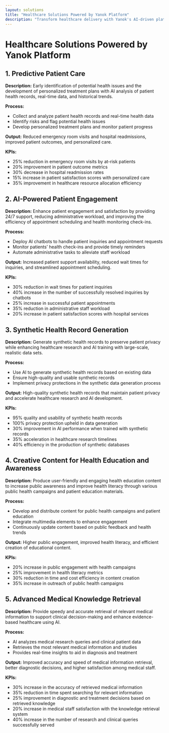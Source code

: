 ```yaml
---
layout: solutions
title: "Healthcare Solutions Powered by Yanok Platform"
description: "Transform healthcare delivery with Yanok's AI-driven platform, offering predictive patient care, AI-powered patient engagement, synthetic health record generation, and advanced medical knowledge retrieval."
---
```


# Healthcare Solutions Powered by Yanok Platform

## 1. Predictive Patient Care

**Description:** Early identification of potential health issues and the development of personalized treatment plans with AI analysis of patient health records, real-time data, and historical trends.

**Process:**
- Collect and analyze patient health records and real-time health data
- Identify risks and flag potential health issues
- Develop personalized treatment plans and monitor patient progress

**Output:** Reduced emergency room visits and hospital readmissions, improved patient outcomes, and personalized care.

**KPIs:**
- 25% reduction in emergency room visits by at-risk patients
- 20% improvement in patient outcome metrics
- 30% decrease in hospital readmission rates
- 15% increase in patient satisfaction scores with personalized care
- 35% improvement in healthcare resource allocation efficiency

## 2. AI-Powered Patient Engagement

**Description:** Enhance patient engagement and satisfaction by providing 24/7 support, reducing administrative workload, and improving the efficiency of appointment scheduling and health monitoring check-ins.

**Process:**
- Deploy AI chatbots to handle patient inquiries and appointment requests
- Monitor patients’ health check-ins and provide timely reminders
- Automate administrative tasks to alleviate staff workload

**Output:** Increased patient support availability, reduced wait times for inquiries, and streamlined appointment scheduling.

**KPIs:**
- 30% reduction in wait times for patient inquiries
- 40% increase in the number of successfully resolved inquiries by chatbots
- 25% increase in successful patient appointments
- 35% reduction in administrative staff workload
- 20% increase in patient satisfaction scores with hospital services

## 3. Synthetic Health Record Generation

**Description:** Generate synthetic health records to preserve patient privacy while enhancing healthcare research and AI training with large-scale, realistic data sets.

**Process:**
- Use AI to generate synthetic health records based on existing data
- Ensure high-quality and usable synthetic records
- Implement privacy protections in the synthetic data generation process

**Output:** High-quality synthetic health records that maintain patient privacy and accelerate healthcare research and AI development.

**KPIs:**
- 95% quality and usability of synthetic health records
- 100% privacy protection upheld in data generation
- 30% improvement in AI performance when trained with synthetic records
- 35% acceleration in healthcare research timelines
- 40% efficiency in the production of synthetic databases

## 4. Creative Content for Health Education and Awareness

**Description:** Produce user-friendly and engaging health education content to increase public awareness and improve health literacy through various public health campaigns and patient education materials.

**Process:**
- Develop and distribute content for public health campaigns and patient education
- Integrate multimedia elements to enhance engagement
- Continuously update content based on public feedback and health trends

**Output:** Higher public engagement, improved health literacy, and efficient creation of educational content.

**KPIs:**
- 20% increase in public engagement with health campaigns
- 25% improvement in health literacy metrics
- 30% reduction in time and cost efficiency in content creation
- 35% increase in outreach of public health campaigns

## 5. Advanced Medical Knowledge Retrieval

**Description:** Provide speedy and accurate retrieval of relevant medical information to support clinical decision-making and enhance evidence-based healthcare using AI.

**Process:**
- AI analyzes medical research queries and clinical patient data
- Retrieves the most relevant medical information and studies
- Provides real-time insights to aid in diagnosis and treatment

**Output:** Improved accuracy and speed of medical information retrieval, better diagnostic decisions, and higher satisfaction among medical staff.

**KPIs:**
- 30% increase in the accuracy of retrieved medical information
- 35% reduction in time spent searching for relevant information
- 25% improvement in diagnostic and treatment decisions based on retrieved knowledge
- 20% increase in medical staff satisfaction with the knowledge retrieval system
- 40% increase in the number of research and clinical queries successfully served
